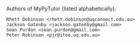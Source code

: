 Authors of MyPyTutor (listed alphabetically):

    Rhett Dobinson <rhett.dobinson@uqconnect.edu.au>
    Jackson Gatenby <jackson.gatenby@gmail.com>
    Sean Purdon <sean.purdon@gmail.com>
    Peter Robinson <pjr@itee.uq.edu.au>
